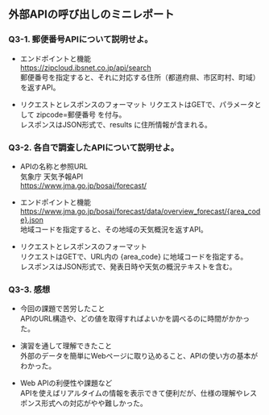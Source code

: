 ## 外部APIの呼び出しのミニレポート
### Q3-1. 郵便番号APIについて説明せよ。
* エンドポイントと機能  
https://zipcloud.ibsnet.co.jp/api/search  
郵便番号を指定すると、それに対応する住所（都道府県、市区町村、町域）を返すAPI。  

* リクエストとレスポンスのフォーマット
リクエストはGETで、パラメータとして zipcode=郵便番号 を付与。  
レスポンスはJSON形式で、results に住所情報が含まれる。  

### Q3-2. 各自で調査したAPIについて説明せよ。
* APIの名称と参照URL  
気象庁 天気予報API  
https://www.jma.go.jp/bosai/forecast/  

* エンドポイントと機能  
https://www.jma.go.jp/bosai/forecast/data/overview_forecast/{area_code}.json  
地域コードを指定すると、その地域の天気概況を返すAPI。  

* リクエストとレスポンスのフォーマット  
リクエストはGETで、URL内の {area_code} に地域コードを指定する。  
レスポンスはJSON形式で、発表日時や天気の概況テキストを含む。  

### Q3-3. 感想
* 今回の課題で苦労したこと  
APIのURL構造や、どの値を取得すればよいかを調べるのに時間がかかった。  

* 演習を通して理解できたこと  
外部のデータを簡単にWebページに取り込めること、APIの使い方の基本がわかった。  

* Web APIの利便性や課題など  
APIを使えばリアルタイムの情報を表示できて便利だが、仕様の理解やレスポンス形式への対応がやや難しかった。  
